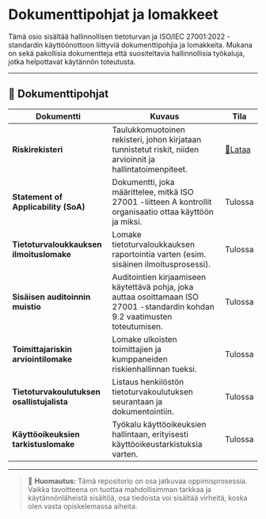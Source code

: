 # Dokumenttipohjat ja lomakkeet

Tämä osio sisältää hallinnollisen tietoturvan ja ISO/IEC 27001:2022 -standardin käyttöönottoon liittyviä dokumenttipohjia ja lomakkeita. Mukana on sekä pakollisia dokumentteja että suositeltavia hallinnollisia työkaluja, jotka helpottavat käytännön toteutusta.

---

## 📄 Dokumenttipohjat

| Dokumentti | Kuvaus | Tila |
|------------|--------|------|
| **Riskirekisteri** | Taulukkomuotoinen rekisteri, johon kirjataan tunnistetut riskit, niiden arvioinnit ja hallintatoimenpiteet. | [📄Lataa](https://github.com/joonaschuk/joonaschuk/blob/main/dokumenttipohjat/risk_register.xlsx) |
| **Statement of Applicability (SoA)** | Dokumentti, joka määrittelee, mitkä ISO 27001 -liitteen A kontrollit organisaatio ottaa käyttöön ja miksi. | Tulossa |
| **Tietoturvaloukkauksen ilmoituslomake** | Lomake tietoturvaloukkauksen raportointia varten (esim. sisäinen ilmoitusprosessi). | Tulossa |
| **Sisäisen auditoinnin muistio** | Auditointien kirjaamiseen käytettävä pohja, joka auttaa osoittamaan ISO 27001 -standardin kohdan 9.2 vaatimusten toteutumisen. | Tulossa |
| **Toimittajariskin arviointilomake** | Lomake ulkoisten toimittajien ja kumppaneiden riskienhallinnan tueksi. | Tulossa |
| **Tietoturvakoulutuksen osallistujalista** | Listaus henkilöstön tietoturvakoulutuksen seurantaan ja dokumentointiin. | Tulossa |
| **Käyttöoikeuksien tarkistuslomake** | Työkalu käyttöoikeuksien hallintaan, erityisesti käyttöoikeustarkistuksia varten. | Tulossa |

---

> 🫣 **Huomautus:**
> Tämä repositorio on osa jatkuvaa oppimisprosessia. Vaikka tavoitteena on tuottaa mahdollisimman tarkkaa ja käytännönläheistä sisältöä, osa tiedoista voi sisältää virheitä, koska olen vasta opiskelemassa aiheita.
